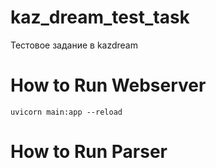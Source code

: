 # kaz_dream_test_task
Тестовое задание в kazdream


<h1>How to Run Webserver</h1>
<code>uvicorn main:app --reload</code>

<h1>How to Run Parser</h1>
<code></code>
